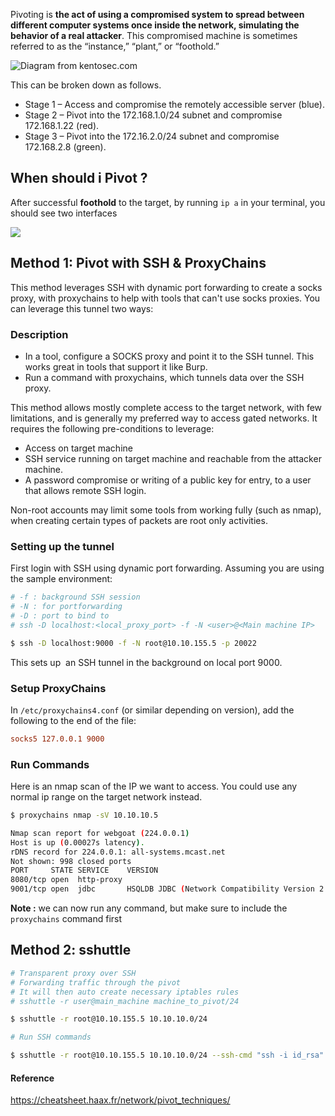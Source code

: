 
Pivoting is **the act of using a compromised system to spread between different computer systems once inside the network, simulating the behavior of a real attacker**. This compromised machine is sometimes referred to as the “instance,” “plant,” or “foothold.”

![Diagram from kentosec.com](https://kentosec.files.wordpress.com/2022/01/pivoting2.png)

This can be broken down as follows.

- Stage 1 – Access and compromise the remotely accessible server (blue).
- Stage 2 – Pivot into the 172.168.1.0/24 subnet and compromise 172.168.1.22 (red).
- Stage 3 – Pivot into the 172.16.2.0/24 subnet and compromise 172.168.2.8 (green).
## **When should i Pivot ?**

After successful **foothold** to the target, by running `ip a` in your terminal, you should see two interfaces

![](https://i.imgur.com/CcWlRrc.png)

## **Method 1: Pivot with SSH & ProxyChains**

This method leverages SSH with dynamic port forwarding to create a socks proxy, with proxychains to help with tools that can't use socks proxies. You can leverage this tunnel two ways:

### **Description**

- In a tool, configure a SOCKS proxy and point it to the SSH tunnel. This works great in tools that support it like Burp.
- Run a command with proxychains, which tunnels data over the SSH proxy.

This method allows mostly complete access to the target network, with few limitations, and is generally my preferred way to access gated networks. It requires the following pre-conditions to leverage:

- Access on target machine
- SSH service running on target machine and reachable from the attacker machine.
- A password compromise or writing of a public key for entry, to a user that allows remote SSH login.

Non-root accounts may limit some tools from working fully (such as nmap), when creating certain types of packets are root only activities.

### **Setting up the tunnel**

First login with SSH using dynamic port forwarding. Assuming you are using the sample environment:

```bash
# -f : background SSH session
# -N : for portforwarding
# -D : port to bind to
# ssh -D localhost:<local_proxy_port> -f -N <user>@<Main machine IP>

$ ssh -D localhost:9000 -f -N root@10.10.155.5 -p 20022
```

This sets up  an SSH tunnel in the background on local port 9000.

### Setup ProxyChains

In `/etc/proxychains4.conf` (or similar depending on version), add the following to the end of the file:

```conf
socks5 127.0.0.1 9000
```

### Run Commands

Here is an nmap scan of the IP we want to access. You could use any normal ip range on the target network instead.

```bash
$ proxychains nmap -sV 10.10.10.5

Nmap scan report for webgoat (224.0.0.1)
Host is up (0.00027s latency).
rDNS record for 224.0.0.1: all-systems.mcast.net
Not shown: 998 closed ports
PORT     STATE SERVICE    VERSION
8080/tcp open  http-proxy
9001/tcp open  jdbc       HSQLDB JDBC (Network Compatibility Version 2.3.4.0)
```

**Note :** we can now run any command, but make sure to include the `proxychains` command first

## **Method 2: sshuttle** 

```bash
# Transparent proxy over SSH  
# Forwarding traffic through the pivot 
# It will then auto create necessary iptables rules
# sshuttle -r user@main_machine machine_to_pivot/24

$ sshuttle -r root@10.10.155.5 10.10.10.0/24

# Run SSH commands

$ sshuttle -r root@10.10.155.5 10.10.10.0/24 --ssh-cmd "ssh -i id_rsa"
```


#### **Reference**

https://cheatsheet.haax.fr/network/pivot_techniques/


